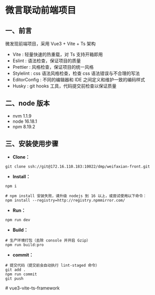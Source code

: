 # 微言联动前端项目

## 一、前言

微发现前端项目，采用 Vue3 + Vite + Ts 架构

- Vite : 轻量快速的热重载，对 Ts 支持开箱即用
- Eslint : 语法检查，保证项目的质量
- Prettier : 风格检查，保证项目的统一风格
- Stylelint : css 语法风格检查，检查 css 语法错误与不合理的写法
- EditorConfig : 不同的编辑器和 IDE 之间定义和维护一致的编码样式
- Husky : git hooks 工具，代码提交前检查以保证质量

## 二、node 版本

- nvm 1.1.9
- node 16.18.1
- npm 8.19.2

## 三、安装使用步骤

- **Clone：**

```text
git clone ssh://git@172.16.110.183:10022/dmp/weifaxian-front.git
```

- **Install：**

```text
npm i

# npm install 安装失败，请升级 nodejs 到 16 以上，或尝试使用以下命令：
npm install --registry=http://registry.npmmirror.com/
```

- **Run：**

```text
npm run dev
```

- **Build：**

```text
# 生产环境打包（去除 console 并开启 Gzip）
npm run build:pro
```

- **commit：**

```text
# 提交代码（提交前会自动执行 lint-staged 命令）
git add .
npm run commit
git push
```
#   v u e 3 - v i t e - t s - f r a m e w o r k  
 